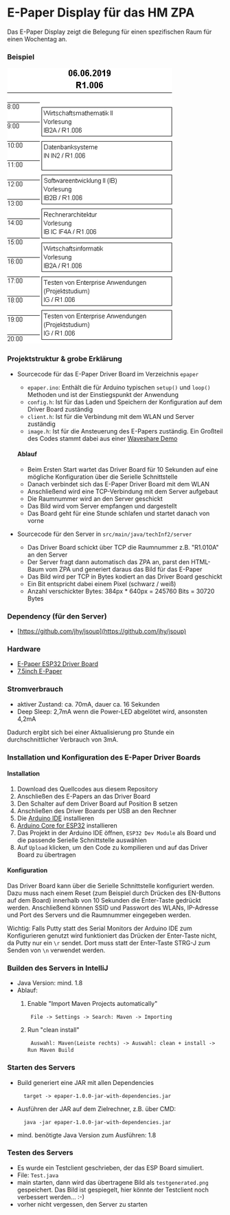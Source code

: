 # E-Paper Display für das HM ZPA

Das E-Paper Display zeigt die Belegung für einen spezifischen Raum für einen Wochentag an.

### Beispiel

![](https://github.com/attenberger/TechnischeInfo2/blob/master/examplescreen.jpg)

### Projektstruktur & grobe Erklärung

- Sourcecode für das E-Paper Driver Board im Verzeichnis ``epaper``
  - ``epaper.ino``: Enthält die für Arduino typischen ``setup()`` und ``loop()`` Methoden und ist der Einstiegspunkt der Anwendung
  - ``config.h``: Ist für das Laden und Speichern der Konfiguration auf dem Driver Board zuständig
  - ``client.h``: Ist für die Verbindung mit dem WLAN und Server zuständig
  - ``image.h``: Ist für die Ansteuerung des E-Papers zuständig. Ein Großteil des Codes stammt dabei aus einer [Waveshare Demo](https://www.waveshare.com/wiki/File:E-Paper_ESP32_Driver_Board_Code.7z)
  
  #### Ablauf
  - Beim Ersten Start wartet das Driver Board für 10 Sekunden auf eine mögliche Konfiguration über die Serielle Schnittstelle
  - Danach verbindet sich das E-Paper Driver Board mit dem WLAN
  - Anschließend wird eine TCP-Verbindung mit dem Server aufgebaut
  - Die Raumnummer wird an den Server geschickt
  - Das Bild wird vom Server empfangen und dargestellt
  - Das Board geht für eine Stunde schlafen und startet danach von vorne
- Sourcecode für den Server in ``src/main/java/techInf2/server``
  - Das Driver Board schickt über TCP die Raumnummer z.B. "R1.010A" an den Server
  - Der Server fragt dann automatisch das ZPA an, parst den HTML-Baum vom ZPA und generiert daraus das Bild für das E-Paper
  - Das Bild wird per TCP in Bytes kodiert an das Driver Board geschickt
  - Ein Bit entspricht dabei einem Pixel (schwarz / weiß)
  - Anzahl verschickter Bytes: 384px * 640px = 245760 Bits = 30720 Bytes

### Dependency (für den Server)

- [https://github.com/jhy/jsoup](https://github.com/jhy/jsoup)

### Hardware

- [E-Paper ESP32 Driver Board](https://www.waveshare.com/wiki/E-Paper_ESP32_Driver_Board)
- [7.5inch E-Paper](https://www.waveshare.com/wiki/7.5inch_e-Paper_HAT)

### Stromverbrauch

- aktiver Zustand: ca. 70mA, dauer ca. 16 Sekunden
- Deep Sleep: 2,7mA wenn die Power-LED abgelötet wird, ansonsten 4,2mA

Dadurch ergibt sich bei einer Aktualisierung pro Stunde ein durchschnittlicher Verbrauch von 3mA.

### Installation und Konfiguration des E-Paper Driver Boards

#### Installation
1. Download des Quellcodes aus diesem Repository
2. Anschließen des E-Papers an das Driver Board
3. Den Schalter auf dem Driver Board auf Position B setzen
4. Anschließen des Driver Boards per USB an den Rechner
5. Die [Arduino IDE](https://www.arduino.cc/en/Main/Software) installieren
6. [Arduino Core for ESP32](https://github.com/espressif/arduino-esp32) installieren
7. Das Projekt in der Arduino IDE öffnen, ``ESP32 Dev Module`` als Board und die passende Serielle Schnittstelle auswählen
8. Auf ``Upload`` klicken, um den Code zu kompilieren und auf das Driver Board zu übertragen

#### Konfiguration
Das Driver Board kann über die Serielle Schnittstelle konfiguriert werden. Dazu muss nach einem Reset (zum Beispiel durch Drücken des EN-Buttons auf dem Board) innerhalb von 10 Sekunden die Enter-Taste gedrückt werden. Anschließend können SSID und Passwort des WLANs, IP-Adresse und Port des Servers und die Raumnummer eingegeben werden.

Wichtig: Falls Putty statt des Serial Monitors der Arduino IDE zum Konfigurieren genutzt wird funktioniert das Drücken der Enter-Taste nicht, da Putty nur ein ``\r`` sendet. Dort muss statt der Enter-Taste STRG-J zum Senden von ``\n`` verwendet werden.

### Builden des Servers in IntelliJ

- Java Version: mind. 1.8
- Ablauf:
    1) Enable "Import Maven Projects automatically"

            File -> Settings -> Search: Maven -> Importing
    2) Run "clean install"

            Auswahl: Maven(Leiste rechts) -> Auswahl: clean + install -> Run Maven Build

### Starten des Servers

- Build generiert eine JAR mit allen Dependencies

        target -> epaper-1.0.0-jar-with-dependencies.jar
              
- Ausführen der JAR auf dem Zielrechner, z.B. über CMD:

        java -jar epaper-1.0.0-jar-with-dependencies.jar
- mind. benötigte Java Version zum Ausführen: 1.8

### Testen des Servers

- Es wurde ein Testclient geschrieben, der das ESP Board simuliert.
- File: ``Test.java``
- main starten, dann wird das übertragene Bild als ``testgenerated.png`` gespeichert. Das Bild ist gespiegelt, hier könnte der Testclient noch verbessert werden... :-)
- vorher nicht vergessen, den Server zu starten


